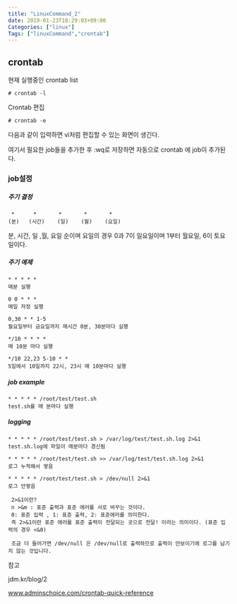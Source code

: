 ```yaml
---
title: "LinuxCommand_2"
date: 2019-01-23T18:29:03+09:00
Categories: ["linux"]
Tags: ["linuxCommand","crontab"]
---
```


## crontab



현재 실행중인 crontab list

```shell
# crontab -l
```



Crontab 편집

```shell
# crontab -e
```

다음과 같이 입력하면 vi처럼 편집할 수 있는 화면이 생긴다.

여기서 필요한 job들을 추가한 후 :wq로 저장하면 자동으로 crontab 에 job이 추가된다.



### job설정

##### 주기 결정

```shell
 *		*		*		*		*
(분)   (시간)    (일)	 (월)	(요일)
```

분, 시간, 일 ,월, 요일 순이며 요일의 경우 0과 7이 일요일이며 1부터 월요일, 6이 토요일이다.

##### 주기 예제

```shell
* * * * *
매분 실행

0 0 * * *
매일 자정 실행

0,30 * * 1-5
월요일부터 금요일까지 매시간 0분, 30분마다 실행

*/10 * * * * 
매 10분 마다 실행

*/10 22,23 5-10 * * 
5일에서 10일까지 22시, 23시 매 10분마다 실행
```



##### job example

``` shell
* * * * * /root/test/test.sh
test.sh를 매 분마다 실행
```



##### logging

``` shell
* * * * * /root/test/test.sh > /var/log/test/test.sh.log 2>&1
test.sh.log에 파일이 매분마다 경신됨

* * * * * /root/test/test.sh >> /var/log/test/test.sh.log 2>&1
로그 누적해서 쌓음

* * * * * /root/test/test.sh > /dev/null 2>&1
로그 안쌓음

 2>&1이란?
 n >&m : 표준 출력과 표준 에러를 서로 바꾸는 것이다.
 0: 표준 입력 , 1: 표준 출력, 2: 표준에러를 의미한다.
 즉 2>&1이란 표준 에러를 표준 출력이 전달되는 곳으로 전달! 이라는 의미이다. (표준 입력의 경우 <&0)
 
 조금 더 들어가면 /dev/null 은 /dev/null로 출력하므로 출력이 안보이기에 로그를 남기지 않는 것입니다.

```







참고 

jdm.kr/blog/2

www.adminschoice.com/crontab-quick-reference















